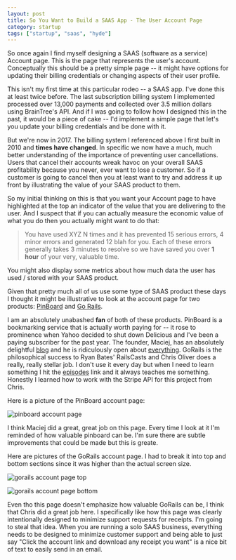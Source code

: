 ```yaml
---
layout: post
title: So You Want to Build a SAAS App - The User Account Page
category: startup
tags: ["startup", "saas", "hyde"]
---
```

So once again I find myself designing a SAAS (software as a service) Account page.  This is the page that represents the user's account.  Conceptually this should be a pretty simple page -- it might have options for updating their billing credentials or changing aspects of their user profile.  

This isn't my first time at this particular rodeo -- a SAAS app.  I've done this at least twice before.  The last subscription billing system I implemented processed over 13,000 payments and collected over 3.5 million dollars using BrainTree's API.  And if I was going to follow how I designed this in the past, it would be a piece of cake -- I'd implement a simple page that let's you update your billing credentials and be done with it.   

But we're now in 2017.  The billing system I referenced above I first built in 2010 and **times have changed**.  In specific we now have a much, much better understanding of  the importance of preventing user cancellations.  Users that cancel their accounts wreak havoc on your overall SAAS profitability because you never, ever want to lose a customer.  So if a customer is going to cancel then you at least want to try and address it up front by illustrating the value of your SAAS product to them.

So my initial thinking on this is that you want your Account page to have highlighted at the top an indicator of the value that you are delivering to the user.  And I suspect that if you can actually measure the economic value of what you do then you actually might want to do that: 

> You have used XYZ N times and it has prevented 15 serious errors, 4 minor errors and generated 12 blah for you.  Each of these errors generally takes 3 minutes to resolve so we have saved you over **1 hour** of your very, valuable time.

You might also display some metrics about how much data the user has used / stored with your SAAS product.

Given that pretty much all of us use some type of SAAS product these days I thought it might be illustrative to look at the account page for two products: [PinBoard](https://pinboard.in/) and [Go Rails](https://gorails.com/).  

I am an absolutely unabashed **fan** of both of these products.  PinBoard is a bookmarking service that is actually worth paying for -- it rose to prominence when Yahoo decided to shut down Delicious and I've been a paying subscriber for the past year.  The founder, Maciej, has an absolutely delightful [blog](https://blog.pinboard.in/) and he is ridiculously open about [everything](https://blog.pinboard.in/2014/11/new_pricing_policy/).  GoRails is the philosophical success to Ryan Bates' RailsCasts and Chris Oliver does a really, really stellar job.  I don't use it every day but when I need to learn something I hit the [episodes](https://gorails.com/episodes) link and it always teaches me something.  Honestly I learned how to work with the Stripe API for this project from Chris.

Here is a picture of the PinBoard account page:

![pinboard account page](/blog/assets/saas_product_account_page_pinboard.png)

I think Maciej did a great, great job on this page.  Every time I look at it I'm reminded of how valuable pinboard can be.  I'm sure there are subtle improvements that could be made but this is greate.

Here are pictures of the GoRails account page.  I had to break it into top and bottom sections since it was higher than the actual screen size.

![gorails account page top](/blog/assets/saas_product_account_page_gorails_top.png)

![gorails account page bottom](/blog/assets/saas_product_account_page_gorails_bottom.png)

Even tho this page doesn't emphasize how valuable GoRails can be, I think that Chris did a great job here.  I specifically like how this page was clearly intentionally designed to minimize support requests for receipts.  I'm going to steal that idea.  When you are running a solo SAAS business, everything needs to be designed to minimize customer support and being able to just say "Click the account link and download any receipt you want" is a nice bit of text to easily send in an email. 



